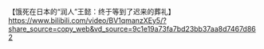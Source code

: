 【饿死在日本的“润人”王懿：终于等到了迟来的葬礼】 https://www.bilibili.com/video/BV1qmanzXEy5/?share_source=copy_web&vd_source=9c1e19a73fa7bd23bb37aa8d7467d862
